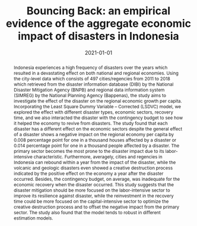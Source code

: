 ---
title: "Bouncing Back: an empirical evidence of the aggregate economic impact of disasters in Indonesia" 
origin: "Bouncing Back: Sebuah Bukti Empiris Dampak Ekonomi Agregat dari Bencana Alam di Indonesia"
language: "Bahasa Indonesia"
collection: publications
permalink: /publication/2021-bouncing-back
date: 2021-01-01
venue: 'CSIS Working Paper'
paperurl: 'https://www.jstor.org/stable/pdf/resrep28865.pdf?refreqid=excelsior%3Aa2a348b466f07b31f76104f47609a5b1&ab_segments=&origin=&acceptTC=1'
link: 'https://www.jstor.org/stable/resrep28865'
code: #'https://doi.org/10.7910/DVN/BEKPWV'
citation: 'Yazid, Ega Kurnia, and Esa Azali Asyahid. 2021. Bouncing Back: Sebuah Bukti Empiris Dampak Ekonomi Agregat dari Bencana Alam di Indonesia. <i>CSIS Working Paper</i>. Centre for Strategic and International Studies, Jakarta. http://www.jstor.org/stable/resrep28865.'
abstract: 'Indonesia experiences a high frequency of disasters over the years which resulted in a devastating
effect on both national and regional economies. Using the city-level data which consists of 497
cities/regencies from 2011 to 2018 which retrieved from the disaster information database (DIBI) by
the National Disaster Mitigation Agency (BNPB) and regional data information system (SIMREG) by the
National Planning Agency (Bappenas), the study aims to investigate the effect of the disaster on the
regional economic growth per capita. Incorporating the Least Square Dummy Variable – Corrected
(LSDVC) model, we explored the effect with different disaster types, economic sectors, recovery time,
and we also interacted the disaster with the contingency budget to see how it helped the economy to
revive from disasters. The study found that each disaster has a different effect on the economic sectors
despite the general effect of a disaster shows a negative impact on the regional economy per capita by
0.008 percentage point for one in a thousand houses affected by a disaster or 0.014 percentage point
for one in a thousand people affected by a disaster. The primary sector becomes the most prone to the
disaster impact due to its labor-intensive characteristic. Furthermore, averagely, cities and regencies in
Indonesia can rebound within a year from the impact of the disaster, while the volcanic and geologic
disasters even showed a creative destruction process indicated by the positive effect on the economy
a year after the disaster occurred. Besides, the contingency budget, on average, was inadequate for the
economic recovery when the disaster occurred. This study suggests that the disaster mitigation should
be more focused on the labor-intensive sector to improve its resilience against disaster, while the
reinvestment in the recovery time could be more focused on the capital-intensive sector to optimize
the creative destruction process and to offset the negative impact from the primary sector. The study
also found that the model tends to robust in different estimation models.'
---